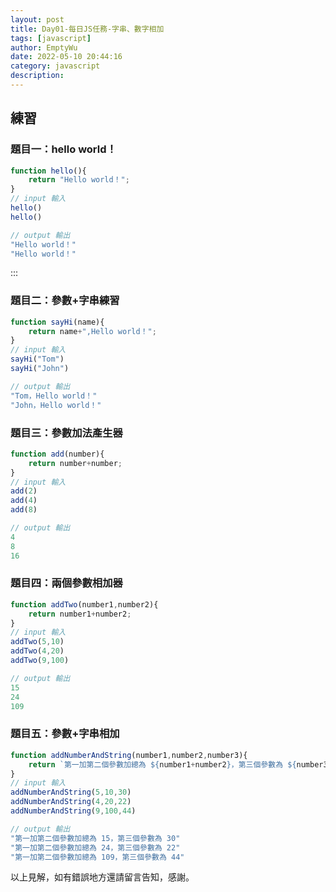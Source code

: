 ```yaml
---
layout: post
title: Day01-每日JS任務-字串、數字相加
tags: [javascript]
author: EmptyWu
date: 2022-05-10 20:44:16
category: javascript
description:
---
```


## 練習
### 題目一：hello world！

```JavaScript
function hello(){
    return "Hello world！";
}
// input 輸入
hello()
hello()

// output 輸出
"Hello world！"
"Hello world！"
```
<!--more-->
:::
### 題目二：參數+字串練習

```JavaScript
function sayHi(name){
    return name+",Hello world！";
}
// input 輸入
sayHi("Tom")
sayHi("John")

// output 輸出
"Tom，Hello world！"
"John，Hello world！"
```

### 題目三：參數加法產生器
```JavaScript
function add(number){
    return number+number;
}
// input 輸入
add(2)
add(4)
add(8)

// output 輸出
4
8
16
```

### 題目四：兩個參數相加器
```JavaScript
function addTwo(number1,number2){
    return number1+number2;
}
// input 輸入
addTwo(5,10)
addTwo(4,20)
addTwo(9,100)

// output 輸出
15
24
109
```

### 題目五：參數+字串相加
```JavaScript
function addNumberAndString(number1,number2,number3){
    return `第一加第二個參數加總為 ${number1+number2}，第三個參數為 ${number3}`;
}
// input 輸入
addNumberAndString(5,10,30)
addNumberAndString(4,20,22)
addNumberAndString(9,100,44)

// output 輸出
"第一加第二個參數加總為 15，第三個參數為 30"
"第一加第二個參數加總為 24，第三個參數為 22"
"第一加第二個參數加總為 109，第三個參數為 44"
```



以上見解，如有錯誤地方還請留言告知，感謝。